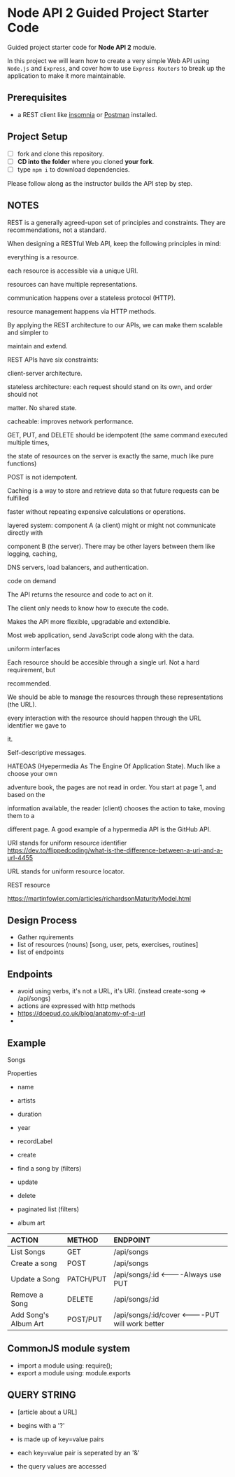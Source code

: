 # Node API 2 Guided Project Starter Code

Guided project starter code for **Node API 2** module.

In this project we will learn how to create a very simple Web API using `Node.js` and `Express`, and cover how to use `Express Routers` to break up the application to make it more maintainable.

## Prerequisites

- a REST client like [insomnia](https://insomnia.rest/download/) or [Postman](https://www.getpostman.com/downloads/) installed.

## Project Setup

- [ ] fork and clone this repository.
- [ ] **CD into the folder** where you cloned **your fork**.
- [ ] type `npm i` to download dependencies.

Please follow along as the instructor builds the API step by step.


##  NOTES 

REST is a generally agreed-upon set of principles and constraints. They are recommendations, not a standard.

When designing a RESTful Web API, keep the following principles in mind:

everything is a resource.

each resource is accessible via a unique URI.

resources can have multiple representations.

communication happens over a stateless protocol (HTTP).

resource management happens via HTTP methods.

By applying the REST architecture to our APIs, we can make them scalable and simpler to 

maintain and extend.


REST APIs have six constraints:

client-server architecture.

stateless architecture: each request should stand on its own, and order should not 

matter. No shared state.

cacheable: improves network performance.

GET, PUT, and DELETE should be idempotent (the same command executed multiple times, 

the state of resources on the server is exactly the same, much like pure functions)

POST is not idempotent.

Caching is a way to store and retrieve data so that future requests can be fulfilled 

faster without repeating expensive calculations or operations.

layered system: component A (a client) might or might not communicate directly with 

component B (the server). There may be other layers between them like logging, caching, 

DNS servers, load balancers, and authentication.

code on demand

The API returns the resource and code to act on it.

The client only needs to know how to execute the code.

Makes the API more flexible, upgradable and extendible.

Most web application, send JavaScript code along with the data.

uniform interfaces

Each resource should be accesible through a single url. Not a hard requirement, but 

recommended.

We should be able to manage the resources through these representations (the URL).

every interaction with the resource should happen through the URL identifier we gave to 

it.

Self-descriptive messages.

HATEOAS (Hyepermedia As The Engine Of Application State). Much like a choose your own 

adventure book, the pages are not read in order. You start at page 1, and based on the 

information available, the reader (client) chooses the action to take, moving them to a 

different page. A good example of a hypermedia API is the GitHub API.


URI stands for uniform resource identifier https://dev.to/flippedcoding/what-is-the-difference-between-a-uri-and-a-url-4455

URL stands for uniform resource locator.


REST resource

https://martinfowler.com/articles/richardsonMaturityModel.html

## Design Process

- Gather rquirements
- list of resources (nouns) [song, user, pets, exercises, routines]
- list of endpoints 

## Endpoints

- avoid using verbs, it's not a URL, it's URI. (instead create-song => /api/songs)
- actions are expressed with http methods
- https://doepud.co.uk/blog/anatomy-of-a-url
- 

## Example

Songs

Properties
- name
- artists
- duration
- year
- recordLabel


- create
- find a song by (filters)
- update
- delete
- paginated list (filters)
- album art

| ACTION                | METHOD             | ENDPOINT
| :-------------------- | :------------------| :----------------------|
| List Songs            |GET                 | /api/songs
| Create a song         |POST                | /api/songs
| Update a Song         |PATCH/PUT           | /api/songs/:id        <----Always use PUT 
| Remove a Song         |DELETE              | /api/songs/:id
| Add Song's Album Art  |POST/PUT            | /api/songs/:id/cover  <----PUT will work better


## CommonJS module system

- import a module using: require();
- export a module using: module.exports

## QUERY STRING
 - [article about a URL]

 
 - begins with a '?'

 - is made up of key=value pairs

 - each key=value pair is seperated by an '&'

 - the query values are accessed 




